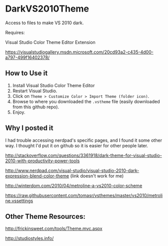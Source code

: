 DarkVS2010Theme
===============

Access to files to make VS 2010 dark.

Requires:

Visual Studio Color Theme Editor Extension

https://visualstudiogallery.msdn.microsoft.com/20cd93a2-c435-4d00-a797-499f16402378/

How to Use it
-----------
1. Install Visual Studio Color Theme Editor
2. Restart Visual Studio.
3. Click on `Theme > Customize Color > Import Theme (folder icon)`.
4. Browse to where you downloaded the `.vstheme` file (easily downloaded from this github repo).
5. Enjoy.


Why I posted it
-------------

I had trouble accessing nerdpad's specific pages, and I found it some other way.  I thought I'd put it on github so it is easier for other people later.

http://stackoverflow.com/questions/3361918/dark-theme-for-visual-studio-2010-with-productivity-power-tools

http://www.nerdpad.com/visual-studio/visual-studio-2010-dark-expression-blend-color-theme (link doesn't work for me)

http://winterdom.com/2010/04/metroline-a-vs2010-color-scheme

https://raw.githubusercontent.com/tomasr/vsthemes/master/vs2010/metroline.vssettings


Other Theme Resources:
-----------

http://frickinsweet.com/tools/Theme.mvc.aspx

http://studiostyles.info/
